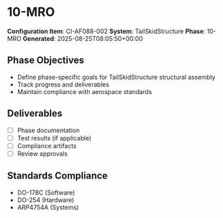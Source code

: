 # 10-MRO

**Configuration Item**: CI-AF088-002
**System**: TailSkidStructure
**Phase**: 10-MRO
**Generated**: 2025-08-25T08:05:50+00:00

## Phase Objectives
- Define phase-specific goals for TailSkidStructure structural assembly
- Track progress and deliverables
- Maintain compliance with aerospace standards

## Deliverables
- [ ] Phase documentation
- [ ] Test results (if applicable)
- [ ] Compliance artifacts
- [ ] Review approvals

## Standards Compliance
- DO-178C (Software)
- DO-254 (Hardware)
- ARP4754A (Systems)

